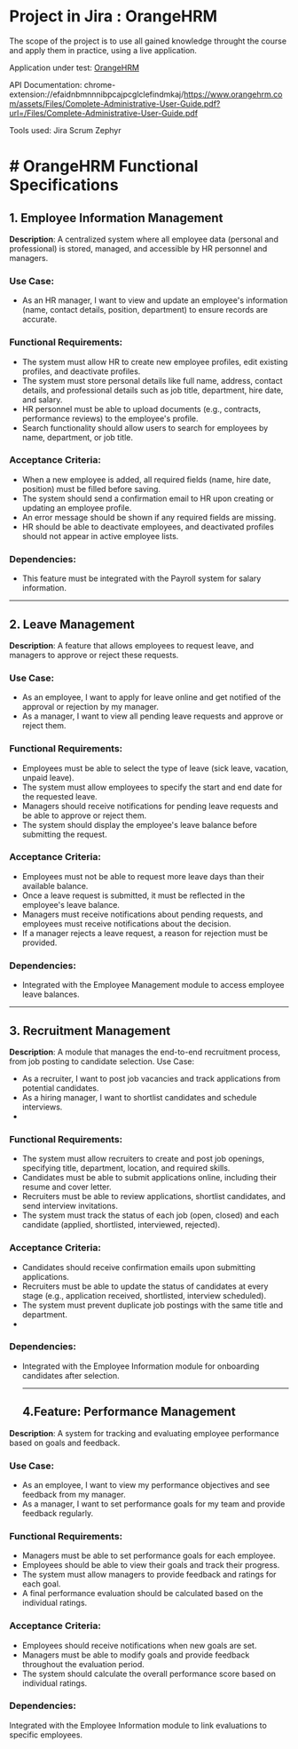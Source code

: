 # Project in Jira : OrangeHRM

The scope of the project is to use all gained knowledge throught the course and apply them in practice, using a live application.

Application under test: [ OrangeHRM]([https://duckduckgo.com](https://opensource-demo.orangehrmlive.com/web/index.php/auth/login))

API Documentation: chrome-extension://efaidnbmnnnibpcajpcglclefindmkaj/https://www.orangehrm.com/assets/Files/Complete-Administrative-User-Guide.pdf?url=/Files/Complete-Administrative-User-Guide.pdf

Tools used: Jira Scrum Zephyr

# # OrangeHRM Functional Specifications

## 1. Employee Information Management

**Description**: A centralized system where all employee data (personal and professional) is stored, managed, and accessible by HR personnel and managers.

### Use Case:
- As an HR manager, I want to view and update an employee's information (name, contact details, position, department) to ensure records are accurate.

### Functional Requirements:
- The system must allow HR to create new employee profiles, edit existing profiles, and deactivate profiles.
- The system must store personal details like full name, address, contact details, and professional details such as job title, department, hire date, and salary.
- HR personnel must be able to upload documents (e.g., contracts, performance reviews) to the employee's profile.
- Search functionality should allow users to search for employees by name, department, or job title.

### Acceptance Criteria:
- When a new employee is added, all required fields (name, hire date, position) must be filled before saving.
- The system should send a confirmation email to HR upon creating or updating an employee profile.
- An error message should be shown if any required fields are missing.
- HR should be able to deactivate employees, and deactivated profiles should not appear in active employee lists.

### Dependencies:
- This feature must be integrated with the Payroll system for salary information.

---

## 2. Leave Management

**Description**: A feature that allows employees to request leave, and managers to approve or reject these requests.

### Use Case:
- As an employee, I want to apply for leave online and get notified of the approval or rejection by my manager.
- As a manager, I want to view all pending leave requests and approve or reject them.

### Functional Requirements:
- Employees must be able to select the type of leave (sick leave, vacation, unpaid leave).
- The system must allow employees to specify the start and end date for the requested leave.
- Managers should receive notifications for pending leave requests and be able to approve or reject them.
- The system should display the employee's leave balance before submitting the request.

### Acceptance Criteria:
- Employees must not be able to request more leave days than their available balance.
- Once a leave request is submitted, it must be reflected in the employee's leave balance.
- Managers must receive notifications about pending requests, and employees must receive notifications about the decision.
- If a manager rejects a leave request, a reason for rejection must be provided.

### Dependencies:
- Integrated with the Employee Management module to access employee leave balances.

---

## 3. Recruitment Management

**Description**: A module that manages the end-to-end recruitment process, from job posting to candidate selection.
Use Case:
- As a recruiter, I want to post job vacancies and track applications from potential candidates.
- As a hiring manager, I want to shortlist candidates and schedule interviews.
- 
### Functional Requirements:
- The system must allow recruiters to create and post job openings, specifying title, department, location, and required skills.
- Candidates must be able to submit applications online, including their resume and cover letter.
- Recruiters must be able to review applications, shortlist candidates, and send interview invitations.
- The system must track the status of each job (open, closed) and each candidate (applied, shortlisted, interviewed, rejected).

### Acceptance Criteria:
- Candidates should receive confirmation emails upon submitting applications.
- Recruiters must be able to update the status of candidates at every stage (e.g., application received, shortlisted, interview scheduled).
- The system must prevent duplicate job postings with the same title and department.
- 
### Dependencies:
- Integrated with the Employee Information module for onboarding candidates after selection.

  ---

  ## 4.Feature: Performance Management
  
**Description**: A system for tracking and evaluating employee performance based on goals and feedback.

### Use Case:
- As an employee, I want to view my performance objectives and see feedback from my manager.
- As a manager, I want to set performance goals for my team and provide feedback regularly.
### Functional Requirements:
- Managers must be able to set performance goals for each employee.
- Employees should be able to view their goals and track their progress.
- The system must allow managers to provide feedback and ratings for each goal.
- A final performance evaluation should be calculated based on the individual ratings.
### Acceptance Criteria:
- Employees should receive notifications when new goals are set.
- Managers must be able to modify goals and provide feedback throughout the evaluation period.
- The system should calculate the overall performance score based on individual ratings.
### Dependencies:
Integrated with the Employee Information module to link evaluations to specific employees.





